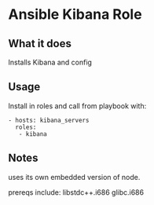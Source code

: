 # Ansible Kibana Role

## What it does
Installs Kibana and config

## Usage
Install in roles and call from playbook with:

```
- hosts: kibana_servers
  roles:
   - kibana
```

## Notes
uses its own embedded version of node.

prereqs include:
libstdc++.i686
glibc.i686 
